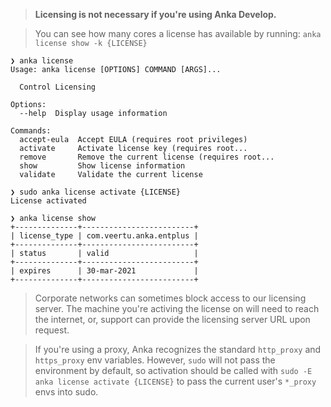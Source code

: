 > **Licensing is not necessary if you're using Anka Develop.**

> You can see how many cores a license has available by running: `anka license show -k {LICENSE}`

```shell
❯ anka license     
Usage: anka license [OPTIONS] COMMAND [ARGS]...

  Control Licensing

Options:
  --help  Display usage information

Commands:
  accept-eula  Accept EULA (requires root privileges)
  activate     Activate license key (requires root...
  remove       Remove the current license (requires root...
  show         Show license information
  validate     Validate the current license
  
❯ sudo anka license activate {LICENSE}
License activated

❯ anka license show
+--------------+-------------------------+
| license_type | com.veertu.anka.entplus |
+--------------+-------------------------+
| status       | valid                   |
+--------------+-------------------------+
| expires      | 30-mar-2021             |
+--------------+-------------------------+
```

> Corporate networks can sometimes block access to our licensing server. The machine you're activing the license on will need to reach the internet, or, support can provide the licensing server URL upon request.

> If you're using a proxy, Anka recognizes the standard `http_proxy` and `https_proxy` env variables. However, `sudo` will not pass the environment by default, so activation should be called with `sudo -E anka license activate {LICENSE}` to pass the current user's `*_proxy` envs into sudo.